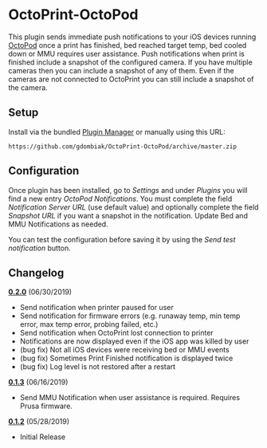# OctoPrint-OctoPod

This plugin sends immediate push notifications to your iOS devices running 
[OctoPod](https://itunes.apple.com/us/app/octopod-for-octoprint/id1412557625?mt=8) once a 
print has finished, bed reached target temp, bed cooled down or MMU requires user assistance. 
Push notifications when print is finished include a snapshot of the configured camera. If 
you have multiple cameras then you can include a snapshot of any of them. Even if the 
cameras are not connected to OctoPrint you can still include a snapshot of the camera.

## Setup

Install via the bundled [Plugin Manager](https://github.com/foosel/OctoPrint/wiki/Plugin:-Plugin-Manager)
or manually using this URL:

    https://github.com/gdombiak/OctoPrint-OctoPod/archive/master.zip

## Configuration

Once plugin has been installed, go to _Settings_ and under _Plugins_ you will find a new
entry _OctoPod Notifications_. You must complete the field _Notification Server URL_ (use 
default value) and optionally complete the field _Snapshot URL_ if you want a snapshot in 
the notification. Update Bed and MMU Notifications as needed.

You can test the configuration before saving it by using the _Send test notification_ button.

## Changelog

**[0.2.0]** (06/30/2019)
- Send notification when printer paused for user
- Send notification for firmware errors (e.g. runaway temp, min temp error, max temp error, probing failed, etc.)
- Send notification when OctoPrint lost connection to printer
- Notifications are now displayed even if the iOS app was killed by user
- (bug fix) Not all iOS devices were receiving bed or MMU events
- (bug fix) Sometimes Print Finished notification is displayed twice
- (bug fix) Log level is not restored after a restart

**[0.1.3]** (06/16/2019)
- Send MMU Notification when user assistance is required. Requires Prusa firmware.

**[0.1.2]** (05/28/2019)
- Initial Release

[0.2.0]: https://github.com/gdombiak/OctoPrint-OctoPod/tree/0.2.0
[0.1.3]: https://github.com/gdombiak/OctoPrint-OctoPod/tree/0.1.3
[0.1.2]: https://github.com/gdombiak/OctoPrint-OctoPod/tree/0.1.2
